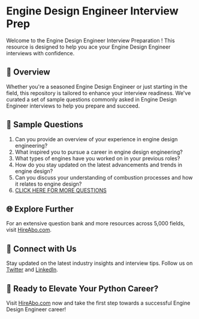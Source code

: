 # Engine Design Engineer Interview Prep

Welcome to the Engine Design Engineer Interview Preparation ! This resource is designed to help you ace your Engine Design Engineer interviews with confidence.

## 🚀 Overview

Whether you're a seasoned Engine Design Engineer or just starting in the field, this repository is tailored to enhance your interview readiness. We've curated a set of sample questions commonly asked in Engine Design Engineer interviews to help you prepare and succeed.

## 📝 Sample Questions

1. Can you provide an overview of your experience in engine design engineering?
2. What inspired you to pursue a career in engine design engineering?
3. What types of engines have you worked on in your previous roles?
4. How do you stay updated on the latest advancements and trends in engine design?
5. Can you discuss your understanding of combustion processes and how it relates to engine design?
6. [CLICK HERE FOR MORE QUESTIONS](https://hireabo.com/job/3_1_44/Engine%20Design%20Engineer)

## 🌐 Explore Further

For an extensive question bank and more resources across 5,000 fields, visit [HireAbo.com](https://www.hireabo.com).

## 📱 Connect with Us

Stay updated on the latest industry insights and interview tips. Follow us on [Twitter](https://twitter.com/hireabo) and [LinkedIn](https://www.linkedin.com/in/hire-abo-3609972a8/).

## 🚀 Ready to Elevate Your Python Career?

Visit [HireAbo.com](https://www.hireabo.com) now and take the first step towards a successful Engine Design Engineer career!